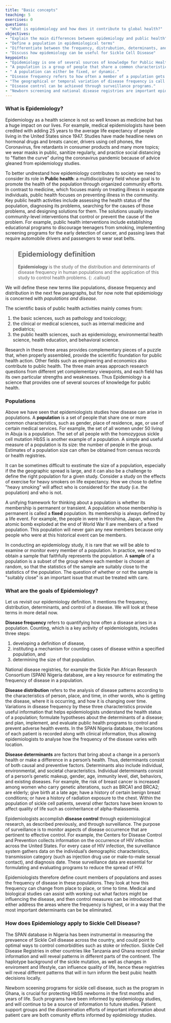 ```yaml
---
title: "Basic concepts"
teaching: 5
exercises: 0
questions:
- "What is epidemiology and how does it contribute to global health?"
objectives:
- "Explain the main differences between epidemiology and public health"
- "Define a population in epidemiological terms"
- "Differentiate between the frequency, distrubution, determinants, and control of a disease"
- "Discuss how epidemiology can be useful for Sickle Cell Disease"
keypoints:
- "Epidemiology is one of several sources of knowledge for Public Health."
- "A population is a group of people that share a common characteristic."
- " A population can either be fixed, or dynamic."
- "Disease frequency refers to how often a member of a population gets the disease."
- "The geographical or temporal variation of disease frequency is call disease distribution."
- "Disease control can be achieved through surveillance programs."
- "Newborn screening and national disease registries are important epidemiologcal contributions to sickle cell disease management."
---
```


### What is Epidemiology?

Epidemiology as a health science is not so well known as medicine but has a huge impact on our lives. For example, medical epidemiologists have been credited with adding 25 years to the average life expectancy of people living in the United States since 1947. Studies have made headline news on hormonal drugs and breats cancer, drivers using cell phones, the Coronavirus, fire retardants in consumer products and many more topics; we wear masks in public, sanitize regularly, and practice social distancing to "flatten the curve" during the coronavirus pandemic because of advice gleaned from epidemiology studies. 

To better undrestand how epidemiology contributes to society we need to consider its role in **Public health**: a multidisciplinary field whose goal is to promote the health of the population through organized community efforts. In contrast to medicine, which focuses mainly on treating illness in separate individuals, public health focuses on preventing illness in the community. Key public health activities include assessing the health status of the population, diagnosing its problems, searching for the causes of those problems, and designing solutions for them. The solutions usually involve community-level interventions that control or prevent the cause of the problem. For example, public health interventions include establishing educational programs to discourage teenagers from smoking, implementing screening programs for the early detection of cancer, and passing laws that require automobile drivers and passengers to wear seat belts.

> ## Epidemiology definition
> **Epidemiology** is the study of the distribution and determinants of disease frequency in human populations and the application of this study to control health problems.
{: .callout}

We will define these new terms like populations, disease frequency and distribution in the next few paragraphs, but for now note that epidemiology is concerned with *populations and disease*.

The scientific basis of public health activities mainly comes from:
1. the basic sciences, such as pathology and toxicology; 
2. the clinical or medical sciences, such as internal medicine and pediatrics; 
3. the public health sciences, such as epidemiology, environmental health science, health
education, and behavioral science. 

Research in these three areas provides complementary pieces of a puzzle that, when properly assembled, provide the scientific foundation for public health action. Other fields such as engineering and economics also contribute to public health. The three main areas approach research questions from different yet complementary viewpoints, and each field has its own particular strengths and weaknesses. Thus Epidemiology is a science that provides one of several sources of knowledge for public health. 

### Populations
Above we have seen that epidemiologists studies how disease can arise in populations. A **population** is a set of people that share one or more common characteristics, such as gender, place of residence, age, or use of certain medical services. For example, the set of all women under 50 living in Abuja is a population. The set of all people with the homozygous sickle cell mutation HbSS is another example of a population. A simple and useful measure of a population is its size: the number of people in the group. Estimates of a population size can often be obtained from census records or health registries.

It can be sometimes difficult to exstimate the size of a population, especially if the the geographic spread is large, and it can also be a challenge to define the right population for a given study. Consider a study on the effects of exercise for heavy smokers on life expectancy. How we chose to define "heavy smoking" will affect who is considered for the study (i.e. the population) and who is not. 

A unifying framework for thinking about a population is whether its membership is permanent or transient. A population whose membership is permanent is called a **fixed** population. Its membership is always defined by a life event. For example, the people in were in Hiroshima, Japan, when the atomic bomb exploded at the end of World War II are members of a fixed population. This population will never gain any new members because only people who were at this historical event can be members.

In conducting an epidemiology study, it is rare that we will be able to examine or monitor every member of a population. In practice, we need to obtain a sample that faithfully represents the population. A **sample** of a population is a subset of the group where each member is chosen at random, so that the statistics of the sample are suitably close to the statistics of the population. The question of whether or not the sample is "suitably close" is an important issue that must be treated with care. 

### What are the goals of Epidemiology?

Let us revisit our epidemiology definition. It mentions the frequency, distribution, determinants, and control of a disease. We will look at these terms in more detail now. 

**Disease frequency** refers to quantifying how often a disease arises in a population. Counting, which is a key activity of epidemiologists, includes three steps: 
1. developing a definition of disease,
2. instituting a mechanism for counting cases of disease within a specified population, and 
3. determining the size of that population.

National disease registries, for example the Sickle Pan African Research Consortium (SPAN) Nigeria database, are a key resource for estimating the frequency of disease in a population. 

**Disease distribution** refers to the analysis of disease patterns according to the characteristics of person, place, and time, in other words, who is getting the disease, where it is occurring, and how it is changing over time. Variations in disease frequency by these three characteristics provide useful information that helps epidemiologists understand the health status of a population; formulate hypotheses about the determinants of a disease; and plan, implement, and evaluate public health programs to control and prevent adverse health events. In the SPAN Nigeria database, the locations of each patient is recorded along with clinical information, thus allowing epidemiologists to analyse how the frequency of the disease varies with location. 

**Disease determinants** are factors that bring about a change in a person’s health or make a difference in a person’s health. Thus, determinants
consist of both causal and preventive factors. Determinants also include individual, environmental, and societal characteristics. Individual determinants consist of a person’s genetic makeup, gender, age, immunity level, diet, behaviors, and existing diseases. For example, the risk of breast cancer is increased among women who carry genetic alterations, such as BRCA1 and BRCA2; are elderly; give birth at a late age; have a history of certain benign breast conditions; or have a history of radiation exposure to the chest. Within the population of sickle cell patients, several other factors have been known to affect quality of life such as coinheritance of alpha-thalassemia. 

Epidemiologists accomplish **disease control** through epidemiological research, as described previously, and through surveillance. The purpose of surveillance is to monitor aspects of disease occurrence that are pertinent to effective control. For example, the Centers for Disease Control and Prevention collects information on the occurrence of HIV infection across the United States. For every case of HIV infection, the surveillance system gathers data on the individual’s demographic characteristics, transmission category (such as injection drug use or male-to-male sexual contact), and diagnosis date. These surveillance data are essential for formulating and evaluating programs to reduce the spread of HIV.

Epidemiologists therefore define count members of populations and asses the frequency of disease in these populations. They look at how this frequency can change from place to place, or time to time. Medical and biological studies can assist with working out what factors might be influencing the disease, and then control measures can be introduced that either address the areas where the frequency is highest, or in a way that the most important determinants can be be eliminated. 

### How does Epidemiology apply to Sickle Cell Disease? 

The SPAN database in Nigeria has been instrumental in measuring the prevaence of Sickle Cell disease across the country, and could point to optimal ways to control comorbidities such as stoke or infection. Sickle Cell Disease Registries in other countries like Tanzania and Ghana record similar information and will reveal patterns in different parts of the continent. The haplotype background of the sickle mutation, as well as changes in enviroment and lifestyle, can influence quality of life, hence these registries will reveal different patterns that will in turn inform the best pubic health decisions locally. 

Newborn sceening programs for sickle cell disease, such as the program in Ghana, is crucial for protecting HbSS newborns in the first months and years of life. Such programs have been informed by epidemiology studies, and will continue to be a source of information to future studies. Patient support groups and the dissemination efforts of important information about patient care are both comunity efforts informed by epidmiology studies. 